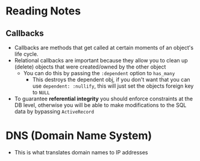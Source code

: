 # Reading Notes
## Callbacks
- Callbacks are methods that get called at certain moments of an object's life cycle.
- Relational callbacks are important because they allow you to clean up (delete) objects that were created/owned by the other object
  - You can do this by passing the `:dependent` option to `has_many`
    - This destroys the dependent obj, if you don't want that you can use `dependent: :nullify`, this will just set the objects foreign key to `NULL`
- To guarantee **referential integrity** you should enforce constraints at the DB level, otherwise you will be able to make modifications to the SQL data by bypassing `ActiveRecord`
# DNS (Domain Name System)
- This is what translates domain names to IP addresses
